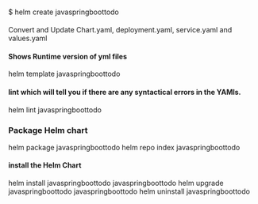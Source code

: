 
#### 
 $ helm create javaspringboottodo

####
Convert and Update Chart.yaml, deployment.yaml, service.yaml and values.yaml

#### Shows Runtime version of yml files
helm template javaspringboottodo

#### lint which will tell you if there are any syntactical errors in the YAMls.
helm lint javaspringboottodo      

### Package Helm chart
helm package javaspringboottodo
helm repo index javaspringboottodo



#### install the Helm Chart
helm install javaspringboottodo javaspringboottodo
helm upgrade javaspringboottodo javaspringboottodo
helm uninstall javaspringboottodo
